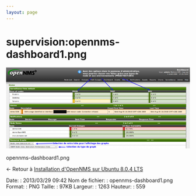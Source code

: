 ```yaml
---
layout: page
---
```


supervision:opennms-dashboard1.png
==================================

[![opennms-dashboard1.png](../../assets/media/supervision/opennms-dashboard1.png@cache=&w=900&h=398 "opennms-dashboard1.png")](../../assets/media/supervision/opennms-dashboard1.png@cache= "Afficher le fichier original")

opennms-dashboard1.png

← Retour à [Installation d'OpenNMS sur Ubuntu 8.0.4
LTS](../../opennms/install-on-ubuntu.html "opennms:install-on-ubuntu")

Date:
:   2013/03/29 09:42
Nom de fichier:
:   opennms-dashboard1.png
Format:
:   PNG
Taille:
:   97KB
Largeur:
:   1263
Hauteur:
:   559

